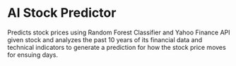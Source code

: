 # AI Stock Predictor
Predicts stock prices using Random Forest Classifier and Yahoo Finance API given stock and analyzes the past 10 years of its financial data and technical indicators to generate a prediction for how the stock price moves for ensuing days.
